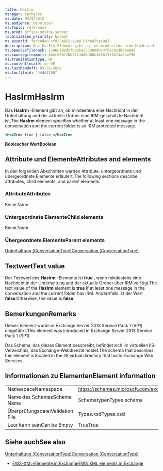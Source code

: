 ```yaml
---
title: HasIrm
manager: sethgros
ms.date: 03/9/2015
ms.audience: Developer
ms.topic: reference
ms.prod: office-online-server
localization_priority: Normal
ms.assetid: fedc04e0-cfd2-4652-a2a8-51de859ae847
description: Das HasIrm-Element gibt an, ob mindestens eine Nachricht in der Unterhaltung und der aktuelle Ordner eine IRM-geschützte Nachricht ist.
ms.openlocfilehash: 1596610ed5f6b2bac353900624fbec9140aaa693
ms.sourcegitcommit: 88ec988f2bb67c1866d06b361615f3674a24e795
ms.translationtype: MT
ms.contentlocale: de-DE
ms.lasthandoff: 05/31/2020
ms.locfileid: "44462780"
---
```

# <a name="hasirm"></a><span data-ttu-id="2fa96-103">HasIrm</span><span class="sxs-lookup"><span data-stu-id="2fa96-103">HasIrm</span></span>

<span data-ttu-id="2fa96-104">Das **HasIrm** -Element gibt an, ob mindestens eine Nachricht in der Unterhaltung und der aktuelle Ordner eine IRM-geschützte Nachricht ist.</span><span class="sxs-lookup"><span data-stu-id="2fa96-104">The **HasIrm** element specifies whether at least one message in the conversation and the current folder is an IRM protected message.</span></span> 
  
```XML
<HasIrm> true | false </HasIrm>
```

 <span data-ttu-id="2fa96-105">**Boolescher Wert**</span><span class="sxs-lookup"><span data-stu-id="2fa96-105">**Boolean**</span></span>
## <a name="attributes-and-elements"></a><span data-ttu-id="2fa96-106">Attribute und Elemente</span><span class="sxs-lookup"><span data-stu-id="2fa96-106">Attributes and elements</span></span>

<span data-ttu-id="2fa96-107">In den folgenden Abschnitten werden Attribute, untergeordnete und übergeordnete Elemente erläutert.</span><span class="sxs-lookup"><span data-stu-id="2fa96-107">The following sections describe attributes, child elements, and parent elements.</span></span>
  
### <a name="attributes"></a><span data-ttu-id="2fa96-108">Attribute</span><span class="sxs-lookup"><span data-stu-id="2fa96-108">Attributes</span></span>

<span data-ttu-id="2fa96-109">Keine.</span><span class="sxs-lookup"><span data-stu-id="2fa96-109">None.</span></span>
  
### <a name="child-elements"></a><span data-ttu-id="2fa96-110">Untergeordnete Elemente</span><span class="sxs-lookup"><span data-stu-id="2fa96-110">Child elements</span></span>

<span data-ttu-id="2fa96-111">Keine.</span><span class="sxs-lookup"><span data-stu-id="2fa96-111">None.</span></span>
  
### <a name="parent-elements"></a><span data-ttu-id="2fa96-112">Übergeordnete Elemente</span><span class="sxs-lookup"><span data-stu-id="2fa96-112">Parent elements</span></span>

[<span data-ttu-id="2fa96-113">Unterhaltung (ConversationType)</span><span class="sxs-lookup"><span data-stu-id="2fa96-113">Conversation (ConversationType)</span></span>](conversation-conversationtype.md)
  
## <a name="text-value"></a><span data-ttu-id="2fa96-114">Textwert</span><span class="sxs-lookup"><span data-stu-id="2fa96-114">Text value</span></span>

<span data-ttu-id="2fa96-115">Der Textwert des **HasIrm** -Elements ist **true** , wenn mindestens eine Nachricht in der Unterhaltung und der aktuelle Ordner über IRM verfügt.</span><span class="sxs-lookup"><span data-stu-id="2fa96-115">The text value of the **HasIrm** element is **true** if at least one message in the conversation and the current folder has IRM.</span></span> <span data-ttu-id="2fa96-116">Andernfalls ist der Wert **false**.</span><span class="sxs-lookup"><span data-stu-id="2fa96-116">Otherwise, the value is **false**.</span></span>
  
## <a name="remarks"></a><span data-ttu-id="2fa96-117">Bemerkungen</span><span class="sxs-lookup"><span data-stu-id="2fa96-117">Remarks</span></span>

<span data-ttu-id="2fa96-118">Dieses Element wurde in Exchange Server 2013 Service Pack 1 (SP1) eingeführt.</span><span class="sxs-lookup"><span data-stu-id="2fa96-118">This element was introduced in Exchange Server 2013 Service Pack 1 (SP1).</span></span>
  
<span data-ttu-id="2fa96-119">Das Schema, das dieses Element beschreibt, befindet sich im virtuellen IIS-Verzeichnis, das Exchange-Webdienste hostet.</span><span class="sxs-lookup"><span data-stu-id="2fa96-119">The schema that describes this element is located in the IIS virtual directory that hosts Exchange Web Services.</span></span>
  
## <a name="element-information"></a><span data-ttu-id="2fa96-120">Informationen zu Elementen</span><span class="sxs-lookup"><span data-stu-id="2fa96-120">Element information</span></span>

|||
|:-----|:-----|
|<span data-ttu-id="2fa96-121">Namespace</span><span class="sxs-lookup"><span data-stu-id="2fa96-121">Namespace</span></span>  <br/> |https://schemas.microsoft.com/exchange/services/2006/types  <br/> |
|<span data-ttu-id="2fa96-122">Name des Schemas</span><span class="sxs-lookup"><span data-stu-id="2fa96-122">Schema Name</span></span>  <br/> |<span data-ttu-id="2fa96-123">Schematypen</span><span class="sxs-lookup"><span data-stu-id="2fa96-123">Types schema</span></span>  <br/> |
|<span data-ttu-id="2fa96-124">Überprüfungsdatei</span><span class="sxs-lookup"><span data-stu-id="2fa96-124">Validation File</span></span>  <br/> |<span data-ttu-id="2fa96-125">Types.xsd</span><span class="sxs-lookup"><span data-stu-id="2fa96-125">Types.xsd</span></span>  <br/> |
|<span data-ttu-id="2fa96-126">Leer kann sein</span><span class="sxs-lookup"><span data-stu-id="2fa96-126">Can be Empty</span></span>  <br/> |<span data-ttu-id="2fa96-127">True</span><span class="sxs-lookup"><span data-stu-id="2fa96-127">True</span></span>  <br/> |
   
## <a name="see-also"></a><span data-ttu-id="2fa96-128">Siehe auch</span><span class="sxs-lookup"><span data-stu-id="2fa96-128">See also</span></span>



[<span data-ttu-id="2fa96-129">Unterhaltung (ConversationType)</span><span class="sxs-lookup"><span data-stu-id="2fa96-129">Conversation (ConversationType)</span></span>](conversation-conversationtype.md)


- [<span data-ttu-id="2fa96-130">EWS-XML-Elemente in Exchange</span><span class="sxs-lookup"><span data-stu-id="2fa96-130">EWS XML elements in Exchange</span></span>](ews-xml-elements-in-exchange.md)

